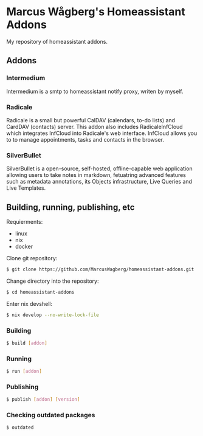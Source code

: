 # Marcus Wågberg's Homeassistant Addons
My repository of homeassistant addons.


## Addons

### Intermedium
Intermedium is a smtp to homeassistant notify proxy, writen by myself.

### Radicale
Radicale is a small but powerful CalDAV (calendars, to-do lists) and CardDAV (contacts) server. This addon also includes RadicaleInfCloud which integrates InfCloud into Radicale's web interface. InfCloud allows you to to manage appointments, tasks and contacts in the browser.

### SilverBullet
SilverBullet is a open-source, self-hosted, offline-capable web application allowing users to take notes in markdown, fetuatring advanced features such as metadata annotations, its Objects infrastructure, Live Queries and Live Templates.


## Building, running, publishing, etc
Requierments:
* linux
* nix
* docker

Clone git repository:
```Bash
$ git clone https://github.com/MarcusWagberg/homeassistant-addons.git
```

Change directory into the repository:
```Bash
$ cd homeassistant-addons
```

Enter nix devshell:
```Bash
$ nix develop --no-write-lock-file
```

### Building
```Bash
$ build [addon]
```

### Running
```Bash
$ run [addon]
```

### Publishing
```Bash
$ publish [addon] [version]
```

### Checking outdated packages
```Bash
$ outdated
```
